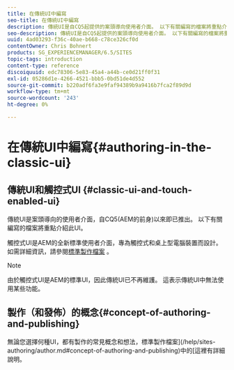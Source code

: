 ```yaml
---
title: 在傳統UI中編寫
seo-title: 在傳統UI中編寫
description: 傳統UI是自CQ5起提供的案頭導向使用者介面。 以下有關編寫的檔案將重點介紹此UI。 觸控式UI是AEM的全新標準使用者介面，專門用於觸控式和桌上型電腦裝置。 如需詳細資訊，請參閱標準製作檔案。
seo-description: 傳統UI是自CQ5起提供的案頭導向使用者介面。 以下有關編寫的檔案將重點介紹此UI。 觸控式UI是AEM的全新標準使用者介面，專門用於觸控式和桌上型電腦裝置。 如需詳細資訊，請參閱標準製作檔案。
uuid: 4ad03293-f36c-40ae-b668-c78ce326cf0d
contentOwner: Chris Bohnert
products: SG_EXPERIENCEMANAGER/6.5/SITES
topic-tags: introduction
content-type: reference
discoiquuid: edc78306-5e83-45a4-a44b-ce0d21ff0f31
exl-id: 05286d1e-4266-4521-bbb5-0bd51de4d552
source-git-commit: b220adf6fa3e9faf94389b9a9416b7fca2f89d9d
workflow-type: tm+mt
source-wordcount: '243'
ht-degree: 0%

---
```


# 在傳統UI中編寫{#authoring-in-the-classic-ui}

## 傳統UI和觸控式UI {#classic-ui-and-touch-enabled-ui}

傳統UI是案頭導向的使用者介面，自CQ5(AEM的前身)以來即已推出。 以下有關編寫的檔案將重點介紹此UI。

觸控式UI是AEM的全新標準使用者介面，專為觸控式和桌上型電腦裝置而設計。 如需詳細資訊，請參閱[標準製作檔案](/help/sites-authoring/author.md) 。

>[!NOTE]
>
>由於觸控式UI是AEM的標準UI，因此傳統UI已不再維護。 這表示傳統UI中無法使用某些功能。

## 製作（和發佈）的概念{#concept-of-authoring-and-publishing}

無論您選擇何種UI，都有製作的常見概念和想法，標準製作檔案](/help/sites-authoring/author.md#concept-of-authoring-and-publishing)中的[這裡有詳細說明。
